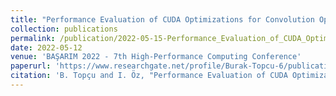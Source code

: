 ```yaml
---
title: "Performance Evaluation of CUDA Optimizations for Convolution Operations"
collection: publications
permalink: /publication/2022-05-15-Performance_Evaluation_of_CUDA_Optimizations_for_Convolution_Operations
date: 2022-05-12
venue: 'BAŞARIM 2022 - 7th High-Performance Computing Conference'
paperurl: 'https://www.researchgate.net/profile/Burak-Topcu-6/publication/365182335_Performance_Evaluation_of_CUDA_Optimizations_for_Convolution_Operations/links/6368b7ea2f4bca7fd03c4e4c/Performance-Evaluation-of-CUDA-Optimizations-for-Convolution-Operations.pdf'
citation: 'B. Topçu and I. Öz, "Performance Evaluation of CUDA Optimizations for Convolution Operations," BAŞARIM 2022 - 7th High-Performance Computing Conference, Istanbul, Turkiye, 2022'
---
```

